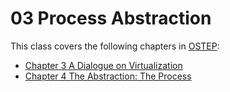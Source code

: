 # 03 Process Abstraction

This class covers the following chapters in [OSTEP](https://pages.cs.wisc.edu/~remzi/OSTEP/):

- [Chapter 3 A Dialogue on Virtualization](https://pages.cs.wisc.edu/~remzi/OSTEP/dialogue-virtualization.pdf)
- [Chapter 4 The Abstraction: The Process](https://pages.cs.wisc.edu/~remzi/OSTEP/cpu-intro.pdf)